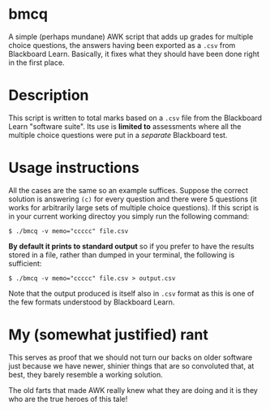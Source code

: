 # bmcq

A simple (perhaps mundane) AWK script that adds up grades for multiple choice questions,
the answers having been exported as a `.csv` from Blackboard Learn.  Basically, it fixes
what they should have been done right in the first place.

# Description

This script is written to total marks based on a `.csv` file from the Blackboard
Learn "software suite". Its use is **limited to** assessments where all the
multiple choice questions were put in a *separate* Blackboard test.

# Usage instructions

All the cases are the same so an example suffices.  Suppose the correct solution
is answering `(c)` for every question and there were 5 questions (it works for
arbitrarily large sets of multiple choice questions).  If this script is in
your current working directoy you simply run the following command:
```
$ ./bmcq -v memo="ccccc" file.csv
```
__By default it prints to standard output__ so if you prefer to have the results
stored in a file, rather than dumped in your terminal, the following is sufficient:
```
$ ./bmcq -v memo="ccccc" file.csv > output.csv
```
Note that the output produced is itself also in `.csv` format as this is one of the few
formats understood by Blackboard Learn.

# My (somewhat justified) rant

This serves as proof that we should not turn our backs on older software just
because we have newer, shinier things that are so convoluted that, at best,
they barely resemble a working solution.

The old farts that made AWK really knew what they are doing and it is they who
are the true heroes of this tale!
